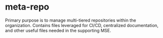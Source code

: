 # meta-repo
 Primary purpose is to manage multi-tiered repositories within the organization. Contains files leveraged for CI/CD, centralized documentation, and other useful files needed in the supporting MSE.
